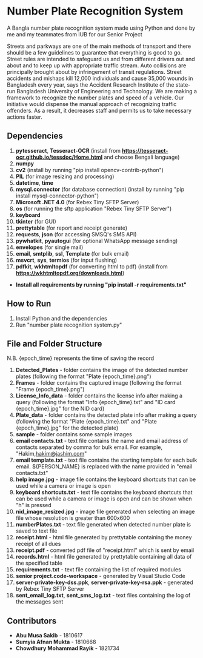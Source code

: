 # Number Plate Recognition System

A Bangla number plate recognition system made using Python and done by me and my teammates from IUB for our Senior Project

Streets and parkways are one of the main methods of transport and there should be a few guidelines to guarantee that everything is good to go. Street rules are intended to safeguard us and from different drivers out and about and to keep up with appropriate traffic stream. Auto collisions are principally brought about by infringement of transit regulations. Street accidents and mishaps kill 12,000 individuals and cause 35,000 wounds in Bangladesh every year, says the Accident Research Institute of the state-run Bangladesh University of Engineering and Technology.
We are making a framework to recognize the number plates and speed of a vehicle. Our initiative would dispense the manual approach of recognizing traffic offenders. As a result, it decreases staff and permits us to take necessary actions faster.

## Dependencies

1. **pytesseract**, **Tesseract-OCR** (install from **<https://tesseract-ocr.github.io/tessdoc/Home.html>** and choose Bengali language)
2. **numpy**
3. **cv2** (install by running "pip install opencv-contrib-python")
4. **PIL** (for image resizing and processing)
5. **datetime**, **time**
6. **mysql.connector** (for database connection) (install by running "pip install mysql-connector-python")
7. **Microsoft .NET 4.0** (for Rebex Tiny SFTP Server)
8. **os** (for running the sftp application "Rebex Tiny SFTP Server")
9. **keyboard**
10. **tkinter** (for GUI)
11. **prettytable** (for report and receipt generate)
12. **requests**, **json** (for accessing SMSQ's SMS API)
13. **pywhatkit**, **pyautogui** (for optional WhatsApp message sending)
14. **envelopes** (for single mail)
15. **email**, **smtplib**, **ssl**, **Template** (for bulk email)
16. **msvcrt**, **sys**, **termios** (for input flushing)
17. **pdfkit**, **wkhtmltopdf** (for converting html to pdf) (install from **<https://wkhtmltopdf.org/downloads.html>**)

* **Install all requirements by running "pip install -r requirements.txt"**

## How to Run

1. Install Python and the dependencies
2. Run "number plate recognition system.py"

## File and Folder Structure

N.B. {epoch_time} represents the time of saving the record

1. **Detected_Plates** - folder contains the image of the detected number plates (following the format "Plate {epoch_time}.png")
2. **Frames** - folder contains the captured image (following the format "Frame {epoch_time}.png")
3. **License_Info_data** - folder contains the license info after making a query (following the format "Info {epoch_time}.txt" and "ID card {epoch_time}.jpg" for the NID card)
4. **Plate_data** - folder contains the detected plate info after making a query (following the format "Plate {epoch_time}.txt" and "Plate {epoch_time}.jpg" for the detected plate)
5. **sample** - folder contains some sample images
6. **email contacts.txt** - text file contains the name and email address of contacts separated by comma for bulk email. For example, "Hakim,hakim@jashim.com"
7. **email template.txt** - text file contains the starting template for each bulk email. ${PERSON_NAME} is replaced with the name provided in "email contacts.txt"
8. **help image.jpg** - image file contains the keyboard shortcuts that can be used while a camera or image is open
9. **keyboard shortcuts.txt** - text file contains the keyboard shortcuts that can be used while a camera or image is open and can be shown when "h" is pressed
10. **nid_image_resized.jpg** - image file generated when selecting an image file whose resolution is greater than 600x600
11. **numberPlates.txt** - text file generated when detected number plate is saved to text file
12. **receipt.html** - html file generated by prettytable containing the money receipt of all dues
13. **receipt.pdf** - converted pdf file of "receipt.html" which is sent by email
14. **records.html** - html file generated by prettytable containing all data of the specified table
15. **requirements.txt** - text file containing the list of required modules
16. **senior project.code-workspace** - generated by Visual Studio Code
17. **server-private-key-dss.ppk**, **server-private-key-rsa.ppk** - generated by Rebex Tiny SFTP Server
18. **sent_email_log.txt**, **sent_sms_log.txt** - text files containing the log of the messages sent

## Contributors

* **Abu Musa Sakib** - 1810617
* **Sumyia Afnan Mukta** - 1810668
* **Chowdhury Mohammad Rayik** - 1821734
